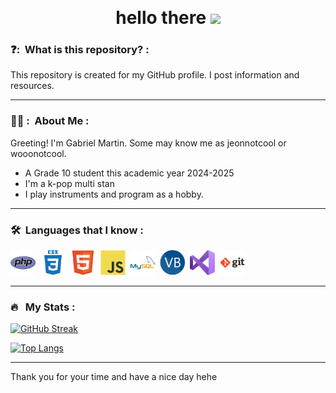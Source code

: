 
<p align="center">
<!--</p><p align="center"><img src="https://github.com/devirent/devirent/blob/main/files/devi-cover.png?raw=true"></p>-->
<p align="center"><img src="https://komarev.com/ghpvc/?username=jeonnotcool&style=flat-square&color=blue" alt=""></p>

<h1 align="center">hello there <img src="https://media.giphy.com/media/hvRJCLFzcasrR4ia7z/giphy.gif" width="40"></h1>

### ❓: &nbsp;What is this repository? :

This repository is created for my GitHub profile. I post information and resources.

---

### 👨‍💻 : &nbsp;About Me :

Greeting! I'm Gabriel Martin. Some may know me as jeonnotcool or wooonotcool. 
- A Grade 10 student this academic year 2024-2025
- I'm a k-pop multi stan
- I play instruments and program as a hobby.

---

### 🛠 &nbsp;Languages that I know :

<p>
<img src="https://github.com/devicons/devicon/blob/master/icons/php/php-original.svg" title="PHP"  alt="PHP" width="40" height="40"/>&nbsp;
<img src="https://github.com/devicons/devicon/blob/master/icons/css3/css3-plain-wordmark.svg"  title="CSS3" alt="CSS" width="40" height="40"/>&nbsp;
<img src="https://github.com/devicons/devicon/blob/master/icons/html5/html5-original.svg" title="HTML5" alt="HTML" width="40" height="40"/>&nbsp;
<img src="https://github.com/devicons/devicon/blob/master/icons/javascript/javascript-original.svg" title="JavaScript" alt="JavaScript" width="40" height="40"/>&nbsp;
<img src="https://github.com/devicons/devicon/blob/master/icons/mysql/mysql-original-wordmark.svg" title="MySQL"  alt="MySQL" width="40" height="40"/>&nbsp;
<img src="https://github.com/devicons/devicon/blob/master/icons/visualbasic/visualbasic-original.svg" title="Visual Basic" alt="Visual Basic" width="40" height="40"/>&nbsp;
  <img src="https://github.com/devicons/devicon/blob/master/icons/visualstudio/visualstudio-original.svg" title="Visual Studio" alt="Visual Studio" width="40" height="40"/>&nbsp;
<img src="https://github.com/devicons/devicon/blob/master/icons/git/git-original-wordmark.svg" title="Git" alt="Git" width="40" height="40"/>&nbsp;
</p>

---

### 🔥 &nbsp; My Stats :
[![GitHub Streak](http://github-readme-streak-stats.herokuapp.com?user=jeonnotcool&theme=dark&background=000000)](https://git.io/streak-stats)

[![Top Langs](https://github-readme-stats.vercel.app/api/top-langs/?username=jeonnotcool&layout=compact&theme=vision-friendly-dark)](https://github.com/anuraghazra/github-readme-stats)

---

Thank you for your time and have a nice day hehe

